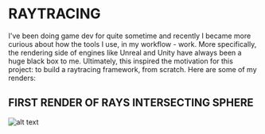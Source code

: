 # RAYTRACING
I've been doing game dev for quite sometime and recently I became more curious about how the tools I use, in my workflow - work. 
More specifically, the rendering side of engines like Unreal and Unity have always been a huge black box to me.
Ultimately, this inspired the motivation for this project: to build a raytracing framework, from scratch. Here are some of my renders:

## FIRST RENDER OF RAYS INTERSECTING SPHERE
![alt text](https://github.com/IsaacYu15/RaytracingFromScratch/renders/FirstSphereRayIntersection.png?raw=true)

